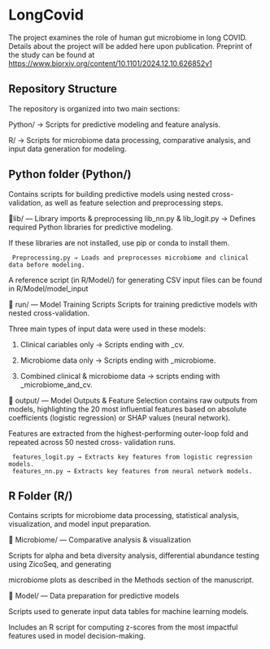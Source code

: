 # LongCovid
The project examines the role of human gut microbiome in long COVID. 
Details about the project will be added here upon publication. Preprint of the study can be found at https://www.biorxiv.org/content/10.1101/2024.12.10.626852v1

## **Repository Structure**
The repository is organized into two main sections:

Python/ → Scripts for predictive modeling and feature analysis.

R/ → Scripts for microbiome data processing, comparative analysis, and input data generation for modeling.

## **Python folder (Python/)**
Contains scripts for building predictive models using nested cross-validation, as well as feature selection and preprocessing steps.

📂lib/ — Library imports & preprocessing
     lib_nn.py & lib_logit.py → Defines required Python libraries for predictive modeling. 

If these libraries are not  installed, use pip or conda to install them.

     Preprocessing.py → Loads and preprocesses microbiome and clinical data before modeling. 
     
 A reference script (in R/Model/) for generating CSV input files can be found in R/Model/model_input

📂 run/ — Model Training Scripts
  Scripts for training predictive models with nested cross-validation. 
       
Three main types of input data were used in these models:

1.  Clinical cariables only → Scripts ending with _cv.
       
2.  Microbiome data only → Scripts ending with _microbiome.
       
3.  Combined clinical & microbiome data → scripts ending with _microbiome_and_cv.
     
📂 output/ — Model Outputs & Feature Selection
 contains raw outputs from models, highlighting the 20 most influential features based on absolute coefficients 
 (logistic regression) or SHAP values (neural network).
     
 Features are extracted from the highest-performing outer-loop fold and repeated across 50 nested cross- 
 validation runs.

     features_logit.py → Extracts key features from logistic regression models.
     features_nn.py → Extracts key features from neural network models.

## **R Folder (R/)**
Contains scripts for microbiome data processing, statistical analysis, visualization, and model input preparation.

📂 Microbiome/ — Comparative analysis & visualization

Scripts for alpha and beta diversity analysis, differential abundance testing using ZicoSeq, and generating 
    
microbiome plots as described in the Methods section of the manuscript.

📂 Model/ — Data preparation for predictive models

Scripts used to generate input data tables for machine learning models.
    
Includes an R script for computing z-scores from the most impactful features used in model decision-making.

